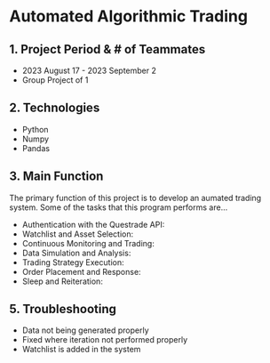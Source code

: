 # Automated Algorithmic Trading 
## 1. Project Period & # of Teammates
- 2023 August 17 - 2023 September 2
- Group Project of 1
  
## 2. Technologies
- Python
- Numpy
- Pandas
   
## 3. Main Function
The primary function of this project is to develop an aumated trading system. 
Some of the tasks that this program performs are...
- Authentication with the Questrade API:
- Watchlist and Asset Selection:
- Continuous Monitoring and Trading:
- Data Simulation and Analysis:
- Trading Strategy Execution:
- Order Placement and Response:
- Sleep and Reiteration:

   
## 5. Troubleshooting
- Data not being generated properly
- Fixed where iteration not performed properly
- Watchlist is added in the system 
